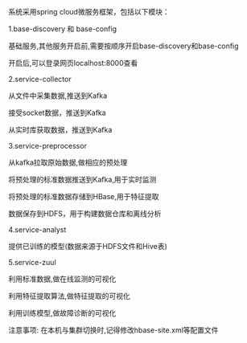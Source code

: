 系统采用spring cloud微服务框架，包括以下模块：

1.base-discovery 和 base-config

基础服务,其他服务开启前,需要按顺序开启base-discovery和base-config

开启后,可以登录网页localhost:8000查看

2.service-collector 

从文件中采集数据,推送到Kafka

接受socket数据，推送到Kafka

从实时库获取数据，推送到Kafka

3.service-preprocessor 

从kafka拉取原始数据,做相应的预处理

将预处理的标准数据推送到Kafka,用于实时监测

将预处理的标准数据存储到HBase,用于特征提取

数据保存到HDFS，用于构建数据仓库和离线分析

4.service-analyst

提供已训练的模型(数据来源于HDFS文件和Hive表)

5.service-zuul

利用标准数据,做在线监测的可视化

利用特征提取算法,做特征提取的可视化

利用训练模型,做故障诊断的可视化

注意事项:
    在本机与集群切换时,记得修改hbase-site.xml等配置文件
    
    
    
    
    
